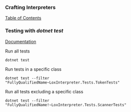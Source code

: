 ### Crafting Interpreters ###
[Table of Contents](https://craftinginterpreters.com/contents.html)

### Testing with *dotnet test* ###
[Documentation](https://learn.microsoft.com/en-us/dotnet/core/tools/dotnet-test?tabs=dotnet-test-with-vstest#filter-option-details)

Run all tests

```shell
dotnet test
```

Run tests in a specific class
```shell
dotnet test --filter "FullyQualifiedName~LoxInterpreter.Tests.TokenTests"
```

Run all tests excluding a specific class
```shell
dotnet test --filter "FullyQualifiedName!~LoxInterpreter.Tests.ScannerTests"
```
